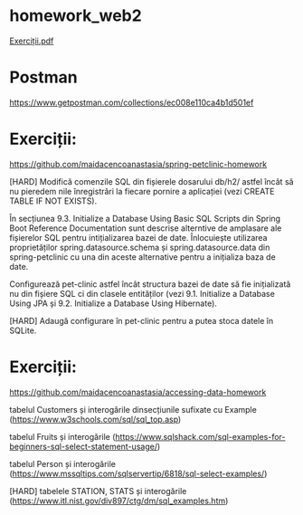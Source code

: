 # homework_web2

[Exerciții.pdf](https://github.com/maidacencoanastasia/homework_web2/files/7204958/Exerci.ii.pdf)



# Postman
https://www.getpostman.com/collections/ec008e110ca4b1d501ef

# Exerciții:


https://github.com/maidacencoanastasia/spring-petclinic-homework

[HARD] Modifică comenzile SQL din fișierele dosarului db/h2/ astfel încât să nu pieredem nile înregistrări la fiecare pornire a aplicației (vezi CREATE TABLE IF NOT EXISTS).

În secțiunea 9.3. Initialize a Database Using Basic SQL Scripts din Spring Boot Reference Documentation sunt descrise alterntive de amplasare ale fișierelor SQL pentru intițializarea bazei de date. Înlocuiește utilizarea proprietăților spring.datasource.schema și spring.datasource.data din spring-petclinic cu una din aceste alternative pentru a inițializa baza de date.

Configurează pet-clinic astfel încât structura bazei de date să fie inițializată nu din fișiere SQL ci din clasele entităților (vezi 9.1. Initialize a Database Using JPA și 9.2. Initialize a Database Using Hibernate).

[HARD] Adaugă configurare în pet-clinic pentru a putea stoca datele în SQLite.

# Exerciții:

https://github.com/maidacencoanastasia/accessing-data-homework

tabelul Customers și interogările dinsecțiunile sufixate cu Example (https://www.w3schools.com/sql/sql_top.asp)

tabelul Fruits și interogările (https://www.sqlshack.com/sql-examples-for-beginners-sql-select-statement-usage/)

tabelul Person și interogările (https://www.mssqltips.com/sqlservertip/6818/sql-select-examples/)

[HARD] tabelele STATION, STATS și interogările (https://www.itl.nist.gov/div897/ctg/dm/sql_examples.htm)

